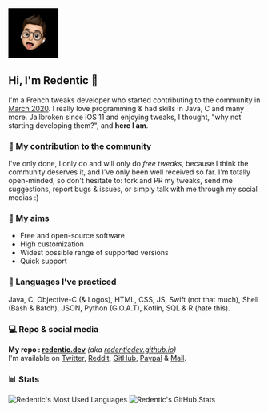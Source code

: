 <img src="https://github.com/RedenticDev/RedenticDev/blob/master/Me.png?raw=true" width=100 alt="Redentic's Profile Picture">

## Hi, I'm Redentic 👋
I'm a French tweaks developer who started contributing to the community in [March 2020](https://github.com/RedenticDev/SBColors). I really love programming & had skills in Java, C and many more. Jailbroken since iOS 11 and enjoying tweaks, I thought, "why not starting developing them?", and **here I am**.

### 🙌 My contribution to the community
I've only done, I only do and will only do *free tweaks*, because I think the community deserves it, and I've only been well received so far. I'm totally open-minded, so don't hesitate to: fork and PR my tweaks, send me suggestions, report bugs & issues, or simply talk with me through my social medias :)

### 🎯 My aims
- Free and open-source software
- High customization
- Widest possible range of supported versions
- Quick support

### 📖 Languages I've practiced
Java, C, Objective-C (& Logos), HTML, CSS, JS, Swift (not that much), Shell (Bash & Batch), JSON, Python (G.O.A.T), Kotlin, SQL & R (hate this).

### 💻 Repo & social media
**My repo : [redentic.dev](https://redentic.dev)** *(aka [redenticdev.github.io](https://github.com/RedenticDev/redenticdev.github.io))*  
I'm available on [Twitter](https://twitter.com/RedenticDev), [Reddit](https://www.reddit.com/user/redentic), [GitHub](https://github.com/RedenticDev), [Paypal](https://www.paypal.me/redenticdev) & [Mail](mailto:redenticdev@gmail.com).

### 📊 Stats
<span>
  <img src="https://github-readme-stats.vercel.app/api/top-langs/?username=RedenticDev&hide=Makefile&layout=compact&hide_border=true&theme=react&bg_color=30,659999,f4791f&title_color=fff&text_color=fff" alt="Redentic's Most Used Languages">
  <img src="https://github-readme-stats.vercel.app/api?username=RedenticDev&hide_title=true&show_icons=true&hide_border=true&line_height=25&count_private=true&include_all_commits=true&bg_color=30,f4791f,659999&title_color=fff&text_color=fff&icon_color=fff" alt="Redentic's GitHub Stats">
</span>
